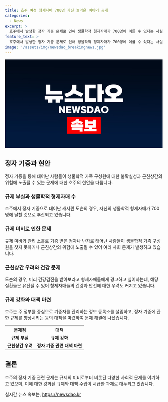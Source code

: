 ```yaml
---
title: 호주 여성 형제자매 700명 가진 놀라운 이야기 공개
categories:
  - News
excerpt: >
  호주에서 발생한 정자 기증 문제로 인해 생물학적 형제자매가 700명에 이를 수 있다는 사실이 드러났습니다. 기증 받은 정자를 통해 태어난 여성이 자신과 유사한 여성을 만나고 그들의 친부가 같음을 발견했고, 이를 계기로 생물학적 형제자매들을 찾아냈습니다. 이에 대한 우려와 함께 호주는 관리 감독을 강화하기로 결정했습니다. 정액 샘플의 폐기와 기증자를 관리하는 정보 등록소 설립 등을 통해 이러한 문제를 해결하려고 하고 있습니다. (150자)
feature_text: >
  호주에서 발생한 정자 기증 문제로 인해 생물학적 형제자매가 700명에 이를 수 있다는 사실이 드러났습니다. 기증 받은 정자를 통해 태어난 여성이 자신과 유사한 여성을 만나고 그들의 친부가 같음을 발견했고, 이를 계기로 생물학적 형제자매들을 찾아냈습니다. 이에 대한 우려와 함께 호주는 관리 감독을 강화하기로 결정했습니다. 정액 샘플의 폐기와 기증자를 관리하는 정보 등록소 설립 등을 통해 이러한 문제를 해결하려고 하고 있습니다. (150자)
image: '/assets/img/newsdao_breakingnews.jpg'
---
```


<p><img src="/assets/img/newsdao_breakingnews.jpg" alt="firstkoreanews 속보" /></p>

<h2 data-ke-size="size26">정자 기증과 현안</h2>

<p data-ke-size="size16">정자 기증을 통해 태어난 사람들이 생물학적 가족 구성원에 대한 불확실성과 근친상간의 위험에 노출될 수 있는 문제에 대한 호주의 현안을 다룹니다.</p>

<h3>규제 부실과 생물학적 형제자매 수</h3>

<p data-ke-size="size16">호주에서 정자 기증으로 태어난 캐서린 도슨의 경우, 자신의 생물학적 형제자매가 700명에 달할 것으로 추산되고 있습니다.</p>

<h3>규제 미비로 인한 문제</h3>

<p data-ke-size="size16">규제 미비와 관리 소홀로 기증 받은 정자나 난자로 태어난 사람들이 생물학적 가족 구성원을 찾지 못하거나 근친상간의 위험에 노출될 수 있어 여러 사회 문제가 발생하고 있습니다.</p>

<h3>근친상간 우려와 건강 문제</h3>

<p data-ke-size="size16">도슨의 경우, 미리 건강검진을 받아보라고 형제자매들에게 경고하고 싶어하는데, 해당 질환들은 유전될 수 있어 형제자매들의 건강과 안전에 대한 우려도 커지고 있습니다.</p>

<h3>규제 강화와 대책 마련</h3>

<p data-ke-size="size16">호주는 주 정부를 중심으로 기증자를 관리하는 정보 등록소를 설립하고, 정자 기증에 관한 규제를 향상시키는 등의 대책을 마련하여 문제 해결에 나섰습니다.</p>

<table>
    <tr>
        <th>문제점</th>
        <th>대책</th>
    </tr>
    <tr>
        <td style="text-align: center; height: 17px;"><b>규제 부실</b></td>
        <td style="text-align: center; height: 17px;"><b>규제 강화</b></td>
    </tr>
    <tr>
        <td style="text-align: center; height: 17px;"><b>근친상간 우려</b></td>
        <td style="text-align: center; height: 17px;"><b>정자 기증 관련 대책 마련</b></td>
    </tr>
</table>

<h2 data-ke-size="size26">결론</h2>

<p data-ke-size="size16">호주의 정자 기증 관련 문제는 규제의 미비로부터 비롯된 다양한 사회적 문제를 야기하고 있으며, 이에 대한 강화된 규제와 대책 수립이 시급한 과제로 대두되고 있습니다.</p>
실시간 뉴스 속보는, <a href="https://newsdao.kr" rel="dofollow">https://newsdao.kr</a>



